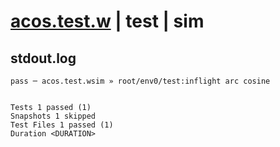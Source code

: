 # [acos.test.w](../../../../../../examples/tests/sdk_tests/math/acos.test.w) | test | sim

## stdout.log
```log
pass ─ acos.test.wsim » root/env0/test:inflight arc cosine
 
 
Tests 1 passed (1)
Snapshots 1 skipped
Test Files 1 passed (1)
Duration <DURATION>
```

